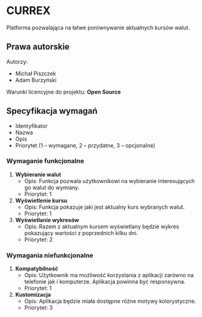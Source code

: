 # CURREX

Platforma pozwalająca na łatwe porównywanie aktualnych kursów walut.

## Prawa autorskie

Autorzy:

- Michał Piszczek
- Adam Burzyński


Warunki licencyjne do projektu: **Open Source**

## Specyfikacja wymagań

- Identyfikator
- Nazwa
- Opis
- Priorytet (1 – wymagane, 2 – przydatne, 3 – opcjonalne)

### Wymaganie funkcjonalne

1. **Wybieranie walut**
   - Opis: Funkcja pozwala użytkownikowi na wybieranie interesujących go walut do wymiany.
   - Priorytet: 1
2. **Wyświetlenie kursu**
   - Opis: Funkcja pokazuje jaki jest aktualny kurs wybranych walut.
   - Priorytet: 1
3. **Wyświetlanie wykresów**
   - Opis: Razem z aktualnym kursem wyświetlany będzie wykres pokazujący wartości z poprzednich kilku dni.
   - Priorytet: 2

### Wymagania niefunkcjonalne

1. **Kompatybilność**
   - Opis: Użytkownik ma możliwość korzystania z aplikacji zarówno na telefonie jak i komputerze. Aplikacja powinna być responsywna.
   - Priorytet: 1
2. **Kustomizacja**
   - Opis: Aplikacja będzie miała dostępne różne motywy kolorystyczne.
   - Priorytet: 3
